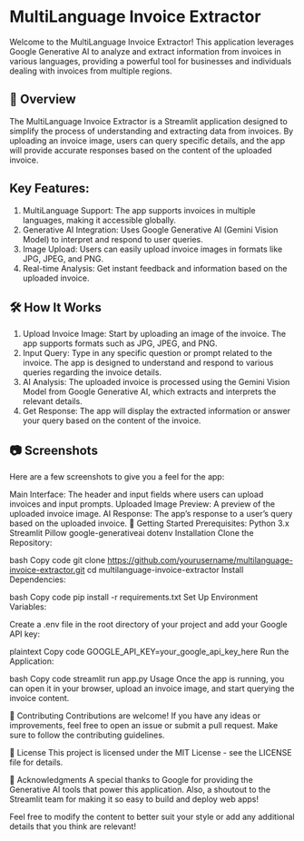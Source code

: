 # MultiLanguage Invoice Extractor

Welcome to the MultiLanguage Invoice Extractor! This application leverages Google Generative AI to analyze and extract information from invoices in various languages, providing a powerful tool for businesses and individuals dealing with invoices from multiple regions.

## 🎯 Overview

The MultiLanguage Invoice Extractor is a Streamlit application designed to simplify the process of understanding and extracting data from invoices. By uploading an invoice image, users can query specific details, and the app will provide accurate responses based on the content of the uploaded invoice.

## Key Features:

1. MultiLanguage Support: The app supports invoices in multiple languages, making it accessible globally.
2. Generative AI Integration: Uses Google Generative AI (Gemini Vision Model) to interpret and respond to user queries.
3. Image Upload: Users can easily upload invoice images in formats like JPG, JPEG, and PNG.
4. Real-time Analysis: Get instant feedback and information based on the uploaded invoice.
   
## 🛠️ How It Works

1. Upload Invoice Image: Start by uploading an image of the invoice. The app supports formats such as JPG, JPEG, and PNG.
2. Input Query: Type in any specific question or prompt related to the invoice. The app is designed to understand and respond to various queries regarding the invoice details.
3. AI Analysis: The uploaded invoice is processed using the Gemini Vision Model from Google Generative AI, which extracts and interprets the relevant details.
4. Get Response: The app will display the extracted information or answer your query based on the content of the invoice.

## 📷 Screenshots
Here are a few screenshots to give you a feel for the app:

Main Interface: The header and input fields where users can upload invoices and input prompts.
Uploaded Image Preview: A preview of the uploaded invoice image.
AI Response: The app’s response to a user’s query based on the uploaded invoice.
🚀 Getting Started
Prerequisites:
Python 3.x
Streamlit
Pillow
google-generativeai
dotenv
Installation
Clone the Repository:

bash
Copy code
git clone https://github.com/yourusername/multilanguage-invoice-extractor.git
cd multilanguage-invoice-extractor
Install Dependencies:

bash
Copy code
pip install -r requirements.txt
Set Up Environment Variables:

Create a .env file in the root directory of your project and add your Google API key:

plaintext
Copy code
GOOGLE_API_KEY=your_google_api_key_here
Run the Application:

bash
Copy code
streamlit run app.py
Usage
Once the app is running, you can open it in your browser, upload an invoice image, and start querying the invoice content.

🤝 Contributing
Contributions are welcome! If you have any ideas or improvements, feel free to open an issue or submit a pull request. Make sure to follow the contributing guidelines.

📝 License
This project is licensed under the MIT License - see the LICENSE file for details.

🙏 Acknowledgments
A special thanks to Google for providing the Generative AI tools that power this application. Also, a shoutout to the Streamlit team for making it so easy to build and deploy web apps!

Feel free to modify the content to better suit your style or add any additional details that you think are relevant!











